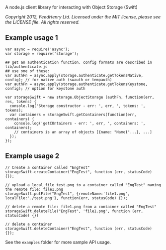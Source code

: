 A node.js client library for interacting with Object Storage (Swift)

_Copyright 2012, FeedHenry Ltd. Licensed under the
MIT license, please see the LICENSE file.  All rights reserved._

## Example usage 1
    var async = require('async');
    var storage = require('storage');
    
    ## get an authentication function. config formats are described in lib/authenticate.js
    ## use one of these:
    var authFn = async.apply(storage.authenticate.getTokensNative, config); // for native auth (swauth or tempauth)
    var authFn = async.apply(storage.authenticate.getTokensKeystone, config); // option for keystone auth

    var storageSwift = new storage.ObjectStorage (authFn, function(err, res, tokens) {
      console.log('Storage constructor - err: ', err, ', tokens: ', tokens);
      var containers = storageSwift.getContainers(function(err, containers) {
        console.log('getCOntainers - err: ', err, ', containers: ', containers);
        // containers is an array of objects [{name: "Name1"...}, ...]
      });
    });

## Example usage 2
    // Create a container called "EngTest"
    storageSwift.createContainer("EngTest", function (err, statusCode) {});
    
    // upload a local file test.png to a container called "EngTest" naming the remote file: file1.png 
    storageSwift.putFile("EngTest", {remoteName:'file1.png', localFile:'./test.png'}, function(err, statusCode) {});
    
    // delete a remote file: file1.png from a container called "EngTest"
    storageSwift.deleteFile("EngTest", 'file1.png', function (err, statusCode) {})
    
    // delete a container
    storageSwift.deleteContainer("EngTest", function (err, statusCode) {});

See the `examples` folder for more sample API usage.




